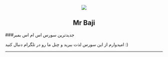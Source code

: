 <p align="center"><img src="https://i.pinimg.com/originals/3a/1c/15/3a1c151e4f4c00676ee2c99e431aa428.png"></p>
<h2 align="center"><b>Mr Baji</b></h2>

</p>
###جدیدترین سورس اس ام اس بمبر

امیدوارم از این سورس لذت ببرید و چنل ما رو در تلگرام دنبال کنید  :)
<hr> 
